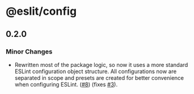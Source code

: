# @eslit/config

## 0.2.0

### Minor Changes

- Rewritten most of the package logic, so now it uses a more standard ESLint configuration object structure. All configurations now are separated in scope and presets are created for better convenience when configuring ESLint. ([#8](https://github.com/LoredDev/ESLit/pull/8))
  (fixes [#3](https://github.com/loreddev/eslit/issues/3)).
